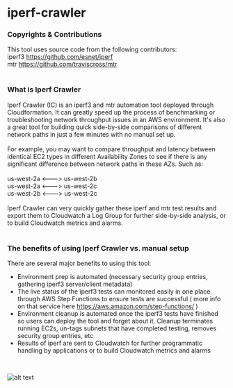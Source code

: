 # iperf-crawler

### Copyrights & Contributions
This tool uses source code from the following contributors:<br/>
iperf3 https://github.com/esnet/iperf<br/>
mtr https://github.com/traviscross/mtr<br/>
<br/>
### What is Iperf Crawler
Iperf Crawler (IC) is an iperf3 and mtr automation tool deployed through Cloudformation. It can greatly speed up the process of benchmarking or troubleshooting network throughput issues in an AWS environment. It's also a great tool for building quick side-by-side comparisons of different network paths in just a few minutes with no manual set up.<br/>
<br/>
For example, you may want to compare throughput and latency between identical EC2 types in different Availability Zones to see if there is any significant difference between network paths in these AZs. Such as:<br/>
<br/>
us-west-2a <---> us-west-2b<br/>
us-west-2a <---> us-west-2c<br/>
us-west-2b <---> us-west-2c<br/>
<br/>
Iperf Crawler can very quickly gather these iperf and mtr test results and export them to Cloudwatch a Log Group for further side-by-side analysis, or to build Cloudwatch metrics and alarms.<br/>
<br/>
### The benefits of using Iperf Crawler vs. manual setup

There are several major benefits to using this tool:
- Environment prep is automated (necessary security group entries, gathering iperf3 server/client metadata)
- The live status of the iperf3 tests can monitored easily in one place through AWS Step Functions to ensure tests are successful ( more info on that service here https://aws.amazon.com/step-functions/ )
- Environment cleanup is automated once the iperf3 tests have finished so users can deploy the tool and forget about it. Cleanup terminates running EC2s, un-tags subnets that have completed testing, removes security group entries, etc
- Results of iperf are sent to Cloudwatch for further programmatic handling by applications or to build Cloudwatch metrics and alarms
<br/>

![alt text](https://s3.amazonaws.com/secure-options/UserExperience.PNG)

 	
